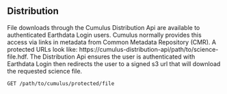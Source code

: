 ## Distribution

File downloads through the Cumulus Distribution Api are available to authenticated Earthdata Login users.  Cumulus normally provides this access via links in metadata from Common Metadata Repository (CMR).  A protected URLs look like: https://cumulus-distribution-api/path/to/science-file.hdf. The Distribution Api ensures the user is authenticated with Earthdata Login then redirects the user to a signed s3 url that will download the requested science file.


```endpoint
GET /path/to/cumulus/protected/file
```
